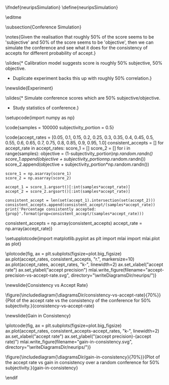 \ifndef{neuripsSimulation}
\define{neuripsSimulation}

\editme

\subsection{Conference Simulation}

\notes{Given the realisation that roughly 50% of the score seems to be 'subjective' and 50% of the score seems to be 'objective', then we can simulate the conference and see what it does for the consistency of accepts for different probability of accept.}

\slides{* Calibration model suggests score is roughly 50% subjective, 50% objective.
* Duplicate experiment backs this up with roughly 50% correlation.}

\newslide{Experiment}

\slides{* Simulate conference scores which are 50% subjective/objective.
* Study statistics of conference.}

\setupcode{import numpy as np}

\code{samples = 100000
subjectivity_portion = 0.5}

\code{accept_rates = [0.05, 0.1, 0.15, 0.2, 0.25, 0.3, 0.35, 0.4, 0.45, 0.5, 0.55, 0.6, 0.65, 0.7, 0.75, 0.8, 0.85, 0.9, 0.95, 1.0]
consistent_accepts = []
for accept_rate in accept_rates:
	score_1 = []
	score_2 = []
	for i in range(samples):
		objective = (1-subjectivity_portion)*np.random.randn()
		score_1.append(objective + subjectivity_portion*np.random.randn())
		score_2.append(objective + subjectivity_portion*np.random.randn())

	score_1 = np.asarray(score_1)
	score_2 = np.asarray(score_2)

	accept_1 = score_1.argsort()[:int(samples*accept_rate)]
	accept_2 = score_2.argsort()[:int(samples*accept_rate)]

	consistent_accept = len(set(accept_1).intersection(set(accept_2)))
	consistent_accepts.append(consistent_accept/(samples*accept_rate))
	print('Percentage consistently accepted: {prop}'.format(prop=consistent_accept/(samples*accept_rate)))

consistent_accepts = np.array(consistent_accepts)
accept_rate = np.array(accept_rate)}

\setupplotcode{import matplotlib.pyplot as plt
import mlai
import mlai.plot as plot}

\plotcode{fig, ax = plt.subplots(figsize=plot.big_figsize)
ax.plot(accept_rates, consistent_accepts, "r.", markersize=10)
ax.plot(accept_rates, accept_rates, "k-", linewidth=2)
ax.set_xlabel("accept rate")
ax.set_ylabel("accept precision")
mlai.write_figure(filename="accept-precision-vs-accept-rate.svg",
                  directory="\writeDiagramsDir/neurips/")}

\newslide{Consistency vs Accept Rate}

\figure{\includediagram{\diagramsDir/consistency-vs-accept-rate}{70%}}{Plot of the accept rate vs the consistency of the conference for 50% subjectivity.}{consistency-vs-accept-rate}

\newslide{Gain in Consistency}

\plotcode{fig, ax = plt.subplots(figsize=plot.big_figsize)
ax.plot(accept_rates, consistent_accepts-accept_rates, "k-", linewidth=2)
ax.set_xlabel("accept rate")
ax.set_ylabel("(accept precision)-(accept rate)")
mlai.write_figure(filename="gain-in-consistency.svg",
                  directory="\writeDiagramsDir/neurips/")}

\figure{\includediagram{\diagramsDir/gain-in-consistency}{70%}}{Plot of the accept rate vs gain in consistency over a random conference for 50% subjectivity.}{gain-in-consistency}

\endif
